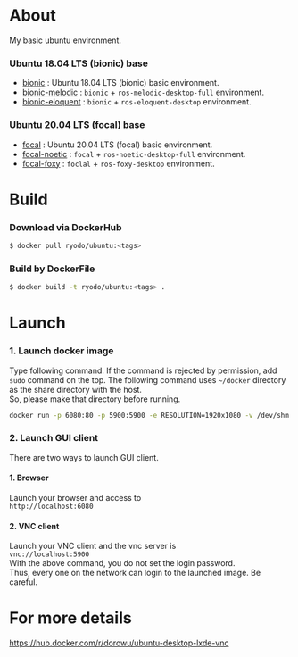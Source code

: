 # About
My basic ubuntu environment.  

### Ubuntu 18.04 LTS (bionic) base
- [bionic](https://github.com/RyodoTanaka/ubuntu/tree/master/bionic) : Ubuntu 18.04 LTS (bionic) basic environment.
- [bionic-melodic](https://github.com/RyodoTanaka/ubuntu/tree/master/bionic/melodic) : `bionic` + `ros-melodic-desktop-full` environment.
- [bionic-eloquent](https://github.com/RyodoTanaka/ubuntu/tree/master/bionic/eloquent) : `bionic` + `ros-eloquent-desktop` environment.

### Ubuntu 20.04 LTS (focal) base
- [focal](https://github.com/RyodoTanaka/ubuntu/tree/master/focal) : Ubuntu 20.04 LTS (focal) basic environment.
- [focal-noetic](https://github.com/RyodoTanaka/ubuntu/tree/master/focal/noetic) : `focal` + `ros-noetic-desktop-full` environment.
- [focal-foxy](https://github.com/RyodoTanaka/ubuntu/tree/master/focal/foxy) : `foclal` + `ros-foxy-desktop` environment.

# Build
### Download via DockerHub
```bash
$ docker pull ryodo/ubuntu:<tags>
```
### Build by DockerFile
```bash
$ docker build -t ryodo/ubuntu:<tags> .
```

# Launch
### 1. Launch docker image
Type following command.
If the command is rejected by permission, add `sudo` command on the top.
The following command uses `~/docker` directory as the share directory with the host.  
So, please make that directory before running.
```bash
docker run -p 6080:80 -p 5900:5900 -e RESOLUTION=1920x1080 -v /dev/shm:/dev/shm -v /media:/media -v ~/docker:/home/ubuntu/docker ryodo/ubuntu:<tags>
```
### 2. Launch GUI client
There are two ways to launch GUI client.
#### 1. Browser
Launch your browser and access to  
`http://localhost:6080`
#### 2. VNC client
Launch your VNC client and the vnc server is  
`vnc://localhost:5900`  
With the above command, you do not set the login password.  
Thus, every one on the network can login to the launched image. Be careful.

# For more details
https://hub.docker.com/r/dorowu/ubuntu-desktop-lxde-vnc

